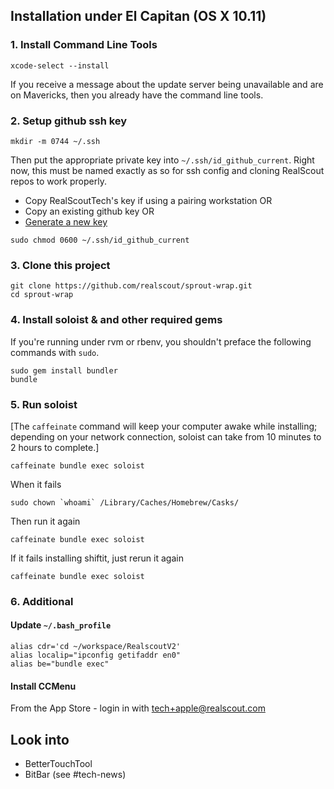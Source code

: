 ## Installation under El Capitan (OS X 10.11)

### 1. Install Command Line Tools
  
    xcode-select --install

If you receive a message about the update server being unavailable and are on Mavericks, then you already have the command line tools.

### 2. Setup github ssh key

```
mkdir -m 0744 ~/.ssh
```

Then put the appropriate private key into `~/.ssh/id_github_current`. Right now, this must be named exactly as so for ssh config and cloning RealScout repos to work properly.

* Copy RealScoutTech's key if using a pairing workstation OR
* Copy an existing github key OR
* [Generate a new key](https://help.github.com/articles/generating-ssh-keys/)

```
sudo chmod 0600 ~/.ssh/id_github_current
```

### 3. Clone this project

    git clone https://github.com/realscout/sprout-wrap.git
    cd sprout-wrap

### 4. Install soloist & and other required gems

If you're running under rvm or rbenv, you shouldn't preface the following commands with `sudo`.

    sudo gem install bundler
    bundle

### 5. Run soloist

[The `caffeinate` command will keep your computer awake while installing; depending on your network connection, soloist can take from 10 minutes to 2 hours to complete.]

    caffeinate bundle exec soloist

When it fails

```
sudo chown `whoami` /Library/Caches/Homebrew/Casks/
```

Then run it again

    caffeinate bundle exec soloist

If it fails installing shiftit, just rerun it again

    caffeinate bundle exec soloist

### 6. Additional

#### Update `~/.bash_profile`

```
alias cdr='cd ~/workspace/RealscoutV2'
alias localip="ipconfig getifaddr en0"
alias be="bundle exec"
```

#### Install CCMenu

From the App Store - login in with tech+apple@realscout.com


## Look into

* BetterTouchTool
* BitBar (see #tech-news)
